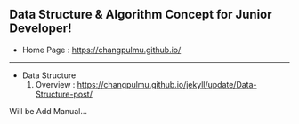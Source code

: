## Data Structure & Algorithm Concept for Junior Developer!

- Home Page : https://changpulmu.github.io/  

---

* Data Structure
  1. Overview : https://changpulmu.github.io/jekyll/update/Data-Structure-post/

Will be Add Manual...
